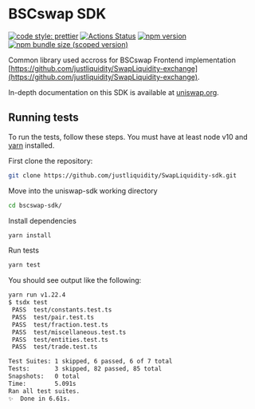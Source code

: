 # BSCswap SDK

[![code style: prettier](https://img.shields.io/badge/code_style-prettier-ff69b4.svg?style=flat-square)](https://github.com/prettier/prettier)
[![Actions Status](https://github.com/justliquidity/SwapLiquidity-sdk/workflows/CI/badge.svg)](https://github.com/justliquidity/SwapLiquidity-sdk)
[![npm version](https://img.shields.io/npm/v/@bscswap/sdk/latest.svg)](https://www.npmjs.com/package/@bscswap/sdk/v/latest)
[![npm bundle size (scoped version)](https://img.shields.io/bundlephobia/minzip/@bscswap/sdk/latest.svg)](https://bundlephobia.com/result?p=@bscswap/sdk@latest)

Common library used accross for BSCswap Frontend implementation [https://github.com/justliquidity/SwapLiquidity-exchange](https://github.com/justliquidity/SwapLiquidity-exchange).

In-depth documentation on this SDK is available at [uniswap.org](https://uniswap.org/docs/v2/SDK/getting-started/).

## Running tests

To run the tests, follow these steps. You must have at least node v10 and [yarn](https://yarnpkg.com/) installed.

First clone the repository:

```sh
git clone https://github.com/justliquidity/SwapLiquidity-sdk.git
```

Move into the uniswap-sdk working directory

```sh
cd bscswap-sdk/
```

Install dependencies

```sh
yarn install
```

Run tests

```sh
yarn test
```

You should see output like the following:

```sh
yarn run v1.22.4
$ tsdx test
 PASS  test/constants.test.ts
 PASS  test/pair.test.ts
 PASS  test/fraction.test.ts
 PASS  test/miscellaneous.test.ts
 PASS  test/entities.test.ts
 PASS  test/trade.test.ts

Test Suites: 1 skipped, 6 passed, 6 of 7 total
Tests:       3 skipped, 82 passed, 85 total
Snapshots:   0 total
Time:        5.091s
Ran all test suites.
✨  Done in 6.61s.
```
